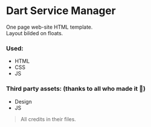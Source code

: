# Dart Service Manager
One page  web-site HTML template.\
Layout bilded on floats.
### Used:
 - HTML
 - CSS
 - JS
### Third party assets: (thanks to all who made it :pray:)
 - Design
 - JS
 > All credits in their files.
